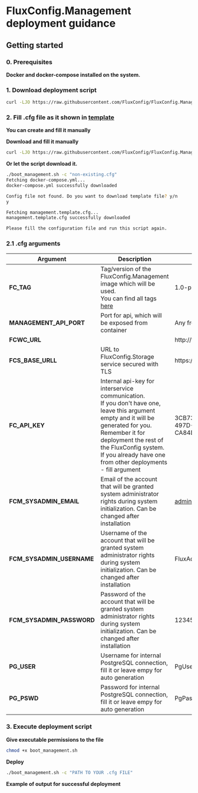 # FluxConfig.Management deployment guidance

## Getting started

### 0. Prerequisites

**Docker and docker-compose installed on the system.**

### 1. Download deployment script

```bash
curl -LJO https://raw.githubusercontent.com/FluxConfig/FluxConfig.Management/refs/heads/master/deployment/boot_management.sh
```

### 2. Fill .cfg file as it shown in [template](https://github.com/FluxConfig/FluxConfig.Management/blob/master/deployment/management.template.cfg)

**You can create and fill it manually**

**Download and fill it manually**

```bash
curl -LJO https://raw.githubusercontent.com/FluxConfig/FluxConfig.Management/refs/heads/master/deployment/management.template.cfg
```

**Or let the script download it.**

```bash
./boot_management.sh -c "non-existing.cfg"
Fetching docker-compose.yml...
docker-compose.yml successfully downloaded

Config file not found. Do you want to download template file? y/n
y

Fetching management.template.cfg...
management.template.cfg successfully downloaded

Please fill the configuration file and run this script again.
```

### 2.1 .cfg arguments

| **Argument**            | **Description**                                                                                                                                                                                                                                                                 | **Example**                          |
|-------------------------|---------------------------------------------------------------------------------------------------------------------------------------------------------------------------------------------------------------------------------------------------------------------------------|--------------------------------------|
| **FC_TAG**              | Tag/version of the FluxConfig.Management image which will be used. <br> You can find all tags [here](https://hub.docker.com/r/fluxconfig/fluxconfig.management/tags)                                                                                                            | 1.0-pre                              |
| **MANAGEMENT_API_PORT** | Port for api, which will be exposed from container                                                                                                                                                                                                                              | Any free port, e.g 7070              |
| **FCWC_URL**            |                                                                                                                                                                                                                                                                                 | http://fcwebclient:3000              |
| **FCS_BASE_URLL**       | URL to FluxConfig.Storage service secured with TLS                                                                                                                                                                                                                              | https://fcstorage:8080               |
| **FC_API_KEY**          | Internal api-key for interservice communication. <br> If you don't have one, leave this argument empty and it will be generated for you. <br> Remember it for deployment the rest of the FluxConfig system. <br> If you already have one from other deployments - fill argument | 3CB73B25-8A67-497D-85C9-CA84DD5C7A79 |
| **FCM_SYSADMIN_EMAIL**   | Email of the account that will be granted system administrator rights during system initialization. Can be changed after installation                                                                                                                                           | admin@gmail.com                      |
| **FCM_SYSADMIN_USERNAME**  | Username of the account that will be granted system administrator rights during system initialization. Can be changed after installation                                                                                                                                        | FluxAdmin                            |
| **FCM_SYSADMIN_PASSWORD**   | Password of the account that will be granted system administrator rights during system initialization. Can be changed after installation                                                                                                                                        | 12345678                             |
| **PG_USER**             | Username for internal PostgreSQL connection, fill it or leave empy for auto generation                                                                                                                                                                                          | PgUser                               |
| **PG_PSWD**             | Password for internal PostgreSQL connection, fill it or leave empy for auto generation                                                                                                                                                                                          | PgPassword                           |

### 3. Execute deployment script

**Give executable permissions to the file**

```bash
chmod +x boot_management.sh
```

**Deploy**

```bash
./boot_management.sh -c "PATH TO YOUR .cfg FILE"
```

**Example of output for successful deployment**

```bash
                                                                                                   0.3s 
```